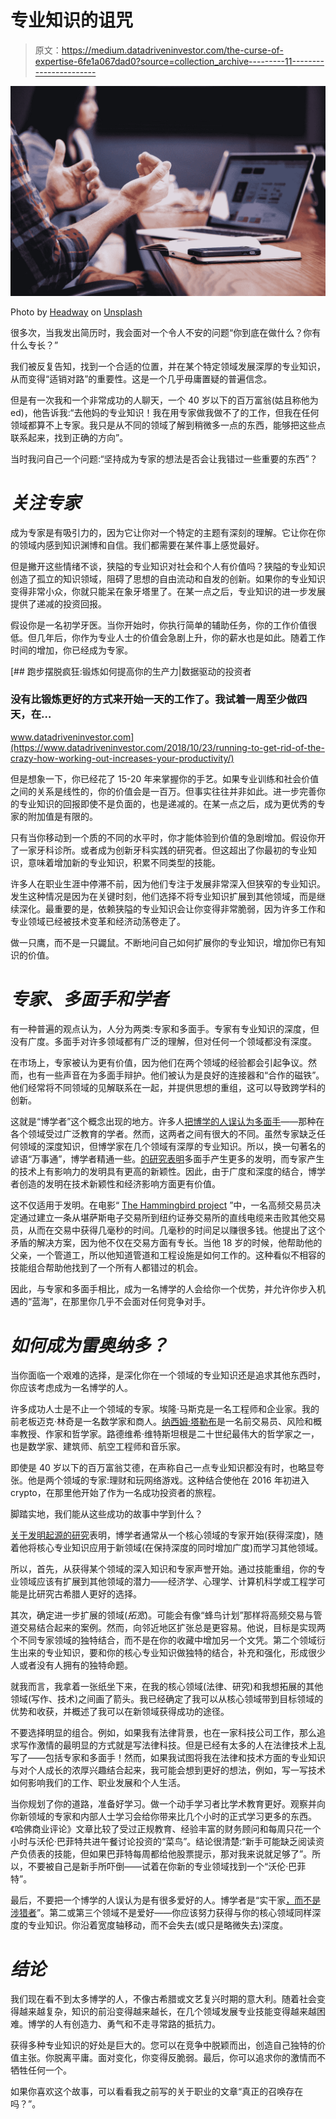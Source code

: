# 专业知识的诅咒

> 原文：<https://medium.datadriveninvestor.com/the-curse-of-expertise-6fe1a067dad0?source=collection_archive---------11----------------------->

![](img/9bd1546d14d55bb7b30c786aaa348f72.png)

Photo by [Headway](https://unsplash.com/@headwayio?utm_source=medium&utm_medium=referral) on [Unsplash](https://unsplash.com?utm_source=medium&utm_medium=referral)

很多次，当我发出简历时，我会面对一个令人不安的问题“你到底在做什么？你有什么专长？”

我们被反复告知，找到一个合适的位置，并在某个特定领域发展深厚的专业知识，从而变得“适销对路”的重要性。这是一个几乎毋庸置疑的普遍信念。

但是有一次我和一个非常成功的人聊天，一个 40 岁以下的百万富翁(姑且称他为 ed)，他告诉我:“去他妈的专业知识！我在用专家做我做不了的工作，但我在任何领域都算不上专家。我只是从不同的领域了解到稍微多一点的东西，能够把这些点联系起来，找到正确的方向”。

当时我问自己一个问题:“坚持成为专家的想法是否会让我错过一些重要的东西”？

# *关注专家*

成为专家是有吸引力的，因为它让你对一个特定的主题有深刻的理解。它让你在你的领域内感到知识渊博和自信。我们都需要在某件事上感觉最好。

但是撇开这些情绪不谈，狭隘的专业知识对社会和个人有价值吗？狭隘的专业知识创造了孤立的知识领域，阻碍了思想的自由流动和自发的创新。如果你的专业知识变得非常小众，你就只能呆在象牙塔里了。在某一点之后，专业知识的进一步发展提供了递减的投资回报。

假设你是一名初学牙医。当你开始时，你执行简单的辅助任务，你的工作价值很低。但几年后，你作为专业人士的价值会急剧上升，你的薪水也是如此。随着工作时间的增加，你已经成为专家。

[](https://www.datadriveninvestor.com/2018/10/23/running-to-get-rid-of-the-crazy-how-working-out-increases-your-productivity/) [## 跑步摆脱疯狂:锻炼如何提高你的生产力|数据驱动的投资者

### 没有比锻炼更好的方式来开始一天的工作了。我试着一周至少做四天，在…

www.datadriveninvestor.com](https://www.datadriveninvestor.com/2018/10/23/running-to-get-rid-of-the-crazy-how-working-out-increases-your-productivity/) 

但是想象一下，你已经花了 15-20 年来掌握你的手艺。如果专业训练和社会价值之间的关系是线性的，你的价值会是一百万。但事实往往并非如此。进一步完善你的专业知识的回报即使不是负面的，也是递减的。在某一点之后，成为更优秀的专家的附加值是有限的。

只有当你移动到一个质的不同的水平时，你才能体验到价值的急剧增加。假设你开了一家牙科诊所。或者成为创新牙科实践的研究者。但这超出了你最初的专业知识，意味着增加新的专业知识，积累不同类型的技能。

许多人在职业生涯中停滞不前，因为他们专注于发展非常深入但狭窄的专业知识。发生这种情况是因为在关键时刻，他们选择不将专业知识扩展到其他领域，而是继续深化。最重要的是，依赖狭隘的专业知识会让你变得非常脆弱，因为许多工作和专业领域已经被技术变革和经济动荡卷走了。

做一只鹰，而不是一只鼹鼠。不断地问自己如何扩展你的专业知识，增加你已有知识的价值。

# *专家、多面手和学者*

有一种普遍的观点认为，人分为两类:专家和多面手。专家有专业知识的深度，但没有广度。多面手对许多领域都有广泛的理解，但对任何一个领域都没有深度。

在市场上，专家被认为更有价值，因为他们在两个领域的经验都会引起争议。然而，也有一些声音在为多面手辩护。他们被认为是良好的连接器和“合作的磁铁”。他们经常将不同领域的见解联系在一起，并提供思想的重组，这可以导致跨学科的创新。

这就是“博学者”这个概念出现的地方。许多人[把博学的人误认为多面手](https://medium.com/accelerated-intelligence/modern-polymath-81f882ce52db)——那种在各个领域受过广泛教育的学者。然而，这两者之间有很大的不同。虽然专家缺乏任何领域的深度知识，但博学家在几个领域有深厚的专业知识。所以，换一句著名的谚语“万事通”，博学者精通一些。[的研究表明](https://www.sciencedirect.com/science/article/pii/S0048733313001881)多面手产生更多的发明，而专家产生的技术上有影响力的发明具有更高的新颖性。因此，由于广度和深度的结合，博学者创造的发明在技术新颖性和经济影响方面更有价值。

这不仅适用于发明。在电影“ [The Hammingbird project](https://www.imdb.com/title/tt6866224/) ”中，一名高频交易员决定通过建立一条从堪萨斯电子交易所到纽约证券交易所的直线电缆来击败其他交易员，从而在交易中获得几毫秒的时间。几毫秒的时间足以赚很多钱。他提出了这个矛盾的解决方案，因为他不仅在交易方面有专长。当他 18 岁的时候，他帮助他的父亲，一个管道工，所以他知道管道和工程设施是如何工作的。这种看似不相容的技能组合帮助他找到了一个所有人都错过的机会。

因此，与专家和多面手相比，成为一名博学的人会给你一个优势，并允许你步入机遇的“蓝海”，在那里你几乎不会面对任何竞争对手。

# *如何成为雷奥纳多？*

当你面临一个艰难的选择，是深化你在一个领域的专业知识还是追求其他东西时，你应该考虑成为一名博学的人。

许多成功人士是不止一个领域的专家。埃隆·马斯克是一名工程师和企业家。我的前老板迈克·林奇是一名数学家和商人。[纳西姆·塔勒布](https://medium.com/@nntaleb)是一名前交易员、风险和概率教授、作家和哲学家。路德维希·维特斯坦根是二十世纪最伟大的哲学家之一，也是数学家、建筑师、航空工程师和音乐家。

即使是 40 岁以下的百万富翁艾德，在声称自己一点专业知识都没有时，也略显夸张。他是两个领域的专家:理财和玩网络游戏。这种结合使他在 2016 年初进入 crypto，在那里他开始了作为一名成功投资者的旅程。

脚踏实地，我们能从这些成功的故事中学到什么？

[关于发明起源的研究](https://www.sciencedirect.com/science/article/pii/S0048733313001881)表明，博学者通常从一个核心领域的专家开始(获得深度)，随着他将核心专业知识应用于新领域(在保持深度的同时增加广度)而学习其他领域。

所以，首先，从获得某个领域的深入知识和专家声誉开始。通过技能重组，你的专业领域应该有扩展到其他领域的潜力——经济学、心理学、计算机科学或工程学可能是比研究古希腊人更好的选择。

其次，确定进一步扩展的领域(*拓宽*)。可能会有像“蜂鸟计划”那样将高频交易与管道交易结合起来的案例。然而，向邻近地区扩张总是更容易。他说，目标是实现两个不同专家领域的独特结合，而不是在你的收藏中增加另一个文凭。第二个领域衍生出来的专业知识，要和你的核心专业知识做独特的结合，补充和强化，形成很少人或者没有人拥有的独特命题。

就我而言，我拿着一张纸坐下来，在我的核心领域(法律、研究)和我想拓展的其他领域(写作、技术)之间画了箭头。我已经确定了我可以从核心领域带到目标领域的优势和收获，并概述了我可以在新领域获得成功的途径。

不要选择明显的组合。例如，如果我有法律背景，也在一家科技公司工作，那么追求写作激情的最明显的方式就是写法律科技。但是已经有太多的人在法律技术上乱写了——包括专家和多面手！然而，如果我试图将我在法律和技术方面的专业知识与对个人成长的浓厚兴趣结合起来，我可能会想到更好的想法，例如，写一写技术如何影响我们的工作、职业发展和个人生活。

当你规划了你的道路，准备好学习。做一个动手学习者比学术教育更好。观察并向你新领域的专家和内部人士学习会给你带来比几个小时的正式学习更多的东西。《哈佛商业评论》文章比较了受过正规教育、经验丰富的财务顾问和每周只花一个小时与沃伦·巴菲特共进午餐讨论投资的“菜鸟”。结论很清楚:“新手可能缺乏阅读资产负债表的技能，但如果巴菲特每周都给他股票提示，那对我来说就足够了”。所以，不要被自己是新手所吓倒——试着在你新的专业领域找到一个“沃伦·巴菲特”。

最后，不要把一个博学的人误认为是有很多爱好的人。博学者是“实干家[，而不是涉猎者](https://www.1843magazine.com/content/edward-carr/last-days-polymath)”。第二或第三个领域不是爱好——你应该努力获得与你的核心领域同样深度的专业知识。你沿着宽度轴移动，而不会失去(或只是略微失去)深度。

# *结论*

我们现在看不到太多博学的人，不像古希腊或文艺复兴时期的意大利。随着社会变得越来越复杂，知识的前沿变得越来越长，在几个领域发展专业技能变得越来越困难。博学的人有创造力、勇气和不走寻常路的抵抗力。

获得多种专业知识的好处是巨大的。您可以在竞争中脱颖而出，创造自己独特的价值主张。你脱离平庸。面对变化，你变得反脆弱。最后，你可以追求你的激情而不牺牲任何一个。

如果你喜欢这个故事，可以看看我之前写的关于职业的文章“真正的召唤存在吗？”。